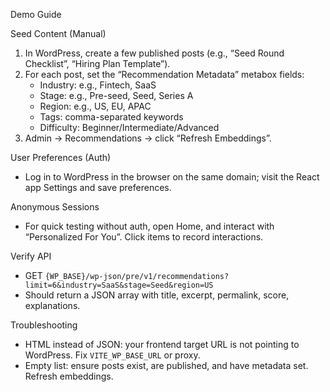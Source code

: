 Demo Guide

Seed Content (Manual)

1. In WordPress, create a few published posts (e.g., “Seed Round Checklist”, “Hiring Plan Template”).
2. For each post, set the “Recommendation Metadata” metabox fields:
   - Industry: e.g., Fintech, SaaS
   - Stage: e.g., Pre-seed, Seed, Series A
   - Region: e.g., US, EU, APAC
   - Tags: comma-separated keywords
   - Difficulty: Beginner/Intermediate/Advanced
3. Admin → Recommendations → click “Refresh Embeddings”.

User Preferences (Auth)

- Log in to WordPress in the browser on the same domain; visit the React app Settings and save preferences.

Anonymous Sessions

- For quick testing without auth, open Home, and interact with “Personalized For You”. Click items to record interactions.

Verify API

- GET `{WP_BASE}/wp-json/pre/v1/recommendations?limit=6&industry=SaaS&stage=Seed&region=US`
- Should return a JSON array with title, excerpt, permalink, score, explanations.

Troubleshooting

- HTML instead of JSON: your frontend target URL is not pointing to WordPress. Fix `VITE_WP_BASE_URL` or proxy.
- Empty list: ensure posts exist, are published, and have metadata set. Refresh embeddings.
